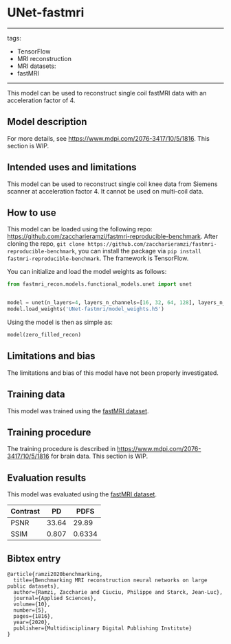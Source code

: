 # UNet-fastmri
---
tags:
- TensorFlow
- MRI reconstruction
- MRI
datasets:
- fastMRI
---

This model can be used to reconstruct single coil fastMRI data with an acceleration factor of 4.

## Model description
For more details, see https://www.mdpi.com/2076-3417/10/5/1816.
This section is WIP.

## Intended uses and limitations
This model can be used to reconstruct single coil knee data from Siemens scanner at acceleration factor 4.
It cannot be used on multi-coil data.

## How to use
This model can be loaded using the following repo: https://github.com/zaccharieramzi/fastmri-reproducible-benchmark.
After cloning the repo, `git clone https://github.com/zaccharieramzi/fastmri-reproducible-benchmark`, you can install the package via `pip install fastmri-reproducible-benchmark`.
The framework is TensorFlow.

You can initialize and load the model weights as follows:
```python
from fastmri_recon.models.functional_models.unet import unet


model = unet(n_layers=4, layers_n_channels=[16, 32, 64, 128], layers_n_non_lins=2,)
model.load_weights('UNet-fastmri/model_weights.h5')

```

Using the model is then as simple as:
```python
model(zero_filled_recon)
```

## Limitations and bias
The limitations and bias of this model have not been properly investigated.

## Training data
This model was trained using the [fastMRI dataset](https://fastmri.org/dataset/).

## Training procedure
The training procedure is described in https://www.mdpi.com/2076-3417/10/5/1816 for brain data.
This section is WIP.

## Evaluation results
This model was evaluated using the [fastMRI dataset](https://fastmri.org/dataset/).

| Contrast | PD    | PDFS   |
|----------|-------|--------|
| PSNR     | 33.64  | 29.89  |
| SSIM     | 0.807 | 0.6334 |


## Bibtex entry
```
@article{ramzi2020benchmarking,
  title={Benchmarking MRI reconstruction neural networks on large public datasets},
  author={Ramzi, Zaccharie and Ciuciu, Philippe and Starck, Jean-Luc},
  journal={Applied Sciences},
  volume={10},
  number={5},
  pages={1816},
  year={2020},
  publisher={Multidisciplinary Digital Publishing Institute}
}
```

